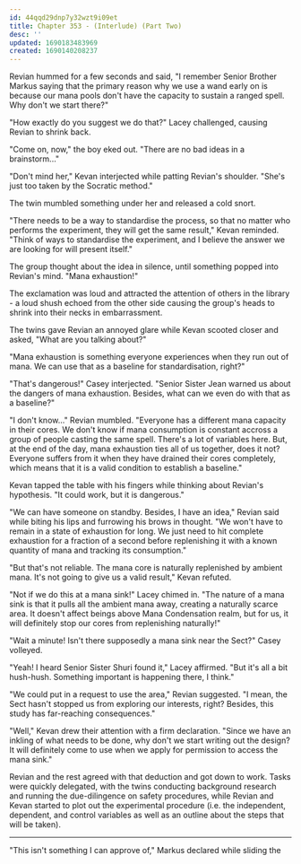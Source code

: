 ```yaml
---
id: 44qqd29dnp7y32wzt9i09et
title: Chapter 353 - (Interlude) (Part Two)
desc: ''
updated: 1690183483969
created: 1690140208237
---
```


Revian hummed for a few seconds and said, "I remember Senior Brother Markus saying that the primary reason why we use a wand early on is because our mana pools don't have the capacity to sustain a ranged spell. Why don't we start there?"

"How exactly do you suggest we do that?" Lacey challenged, causing Revian to shrink back.

"Come on, now," the boy eked out. "There are no bad ideas in a brainstorm..."

"Don't mind her," Kevan interjected while patting Revian's shoulder. "She's just too taken by the Socratic method."

The twin mumbled something under her and released a cold snort.

"There needs to be a way to standardise the process, so that no matter who performs the experiment, they will get the same result," Kevan reminded. "Think of ways to standardise the experiment, and I believe the answer we are looking for will present itself."

The group thought about the idea in silence, until something popped into Revian's mind. "Mana exhaustion!"

The exclamation was loud and attracted the attention of others in the library - a loud shush echoed from the other side causing the group's heads to shrink into their necks in embarrassment.

The twins gave Revian an annoyed glare while Kevan scooted closer and asked, "What are you talking about?"

"Mana exhaustion is something everyone experiences when they run out of mana. We can use that as a baseline for standardisation, right?"

"That's dangerous!" Casey interjected. "Senior Sister Jean warned us about the dangers of mana exhaustion. Besides, what can we even do with that as a baseline?"

"I don't know..." Revian mumbled. "Everyone has a different mana capacity in their cores. We don't know if mana consumption is constant accross a group of people casting the same spell. There's a lot of variables here. But, at the end of the day, mana exhaustion ties all of us together, does it not? Everyone suffers from it when they have drained their cores completely, which means that it is a valid condition to establish a baseline."

Kevan tapped the table with his fingers while thinking about Revian's hypothesis. "It could work, but it is dangerous."

"We can have someone on standby. Besides, I have an idea," Revian said while biting his lips and furrowing his brows in thought. "We won't have to remain in a state of exhaustion for long. We just need to hit complete exhaustion for a fraction of a second before replenishing it with a known quantity of mana and tracking its consumption."

"But that's not reliable. The mana core is naturally replenished by ambient mana. It's not going to give us a valid result," Kevan refuted.

"Not if we do this at a mana sink!" Lacey chimed in. "The nature of a mana sink is that it pulls all the ambient mana away, creating a naturally scarce area. It doesn't affect beings above Mana Condensation realm, but for us, it will definitely stop our cores from replenishing naturally!"

"Wait a minute! Isn't there supposedly a mana sink near the Sect?" Casey volleyed.

"Yeah! I heard Senior Sister Shuri found it," Lacey affirmed. "But it's all a bit hush-hush. Something important is happening there, I think."

"We could put in a request to use the area," Revian suggested. "I mean, the Sect hasn't stopped us from exploring our interests, right? Besides, this study has far-reaching consequences."

"Well," Kevan drew their attention with a firm declaration. "Since we have an inkling of what needs to be done, why don't we start writing out the design? It will definitely come to use when we apply for permission to access the mana sink."

Revian and the rest agreed with that deduction and got down to work. Tasks were quickly delegated, with the twins conducting background research and running the due-dilingence on safety procedures, while Revian and Kevan started to plot out the experimental procedure (i.e. the independent, dependent, and control variables as well as an outline about the steps that will be taken).

____

"This isn't something I can approve of," Markus declared while sliding the 